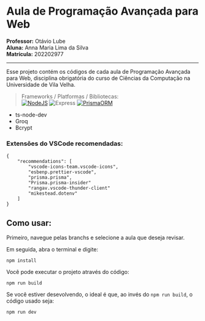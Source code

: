 # Aula de Programação Avançada para Web  

**Professor:** Otávio Lube  
**Aluna:** Anna Maria Lima da Silva  
**Matrícula:** 202202977

--- 

Esse projeto contém os códigos de cada aula de Programação Avançada para Web, disciplina obrigatória do curso de Ciências da Computação na Universidade de Vila Velha.

> Frameworks / Platformas / Bibliotecas:  
  [![NodeJS](https://img.shields.io/badge/Node.js-43853D?style=for-the-badge&logo=node.js&logoColor=white)](https://github.com/nvm-sh/nvm?tab=readme-ov-file#install--update-script)
  ![Express](https://img.shields.io/badge/Express.js-404D59?style=for-the-badge)
  [![PrismaORM](https://img.shields.io/badge/Prisma-3982CE?style=for-the-badge&logo=Prisma&logoColor=white)](https://www.prisma.io/docs/getting-started/quickstart)
  - ts-node-dev
  - Groq
  - Bcrypt

### Extensões do VSCode recomendadas:
```
{
    "recommendations": [
        "vscode-icons-team.vscode-icons",
        "esbenp.prettier-vscode",
        "prisma.prisma",
        "Prisma.prisma-insider"
        "rangav.vscode-thunder-client"
        "mikestead.dotenv"
    ]
}
```

## Como usar:

Primeiro, navegue pelas branchs e selecione a aula que deseja revisar.  

Em seguida, abra o terminal e digite:
~~~
npm install
~~~

Você pode executar o projeto através do código:
~~~
npm run build
~~~

Se você estiver desevolvendo, o ideal é que, ao invés do `npm run build`, o código usado seja:
~~~
npm run dev
~~~
